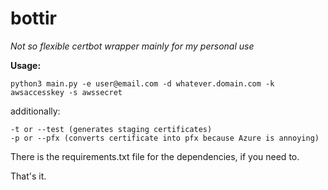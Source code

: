 # bottir 

<em>Not so flexible certbot wrapper mainly for my personal use</em>

**Usage:** 

    python3 main.py -e user@email.com -d whatever.domain.com -k awsaccesskey -s awssecret
additionally:

    -t or --test (generates staging certificates)
    -p or --pfx (converts certificate into pfx because Azure is annoying)
There is the requirements.txt file for the dependencies, if you need to.

That's it. 

